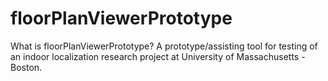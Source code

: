 floorPlanViewerPrototype
========================
What is floorPlanViewerPrototype?
A prototype/assisting tool for testing of an indoor localization research project at University of Massachusetts - Boston.

